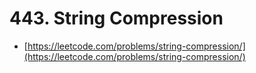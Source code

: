 # 443. String Compression

- [https://leetcode.com/problems/string-compression/](https://leetcode.com/problems/string-compression/)
